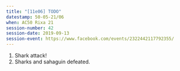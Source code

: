 ```yaml
---
title: "[11e06] TODO"
datestamp: 50-05-21/06
when: AC50 Rixa 21
session-number: 42
session-date: 2019-09-13
session-event: https://www.facebook.com/events/2322442117792355/
---
```


1. Shark attack!
2. Sharks and sahaguin defeated.
